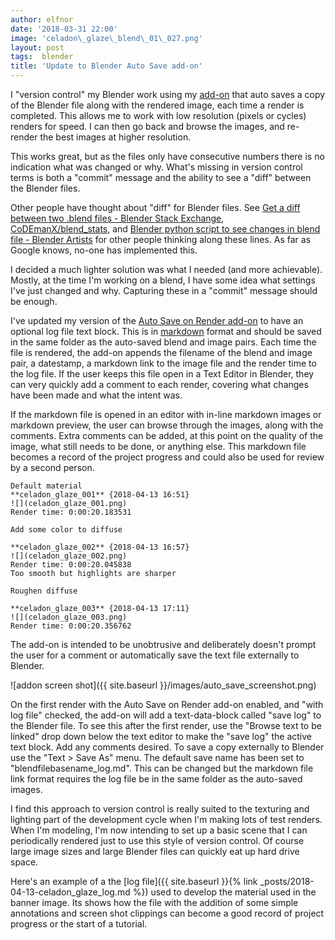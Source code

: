 ```yaml
---
author: elfnor
date: '2018-03-31 22:00'
image: 'celadon\_glaze\_blend\_01\_027.png'
layout: post
tags:  blender
title: 'Update to Blender Auto Save add-on'
---
```


I \"version control\" my Blender work using my [add-on](http://elfnor.com/blender-auto-save-add-on.html) that auto saves a copy of the Blender file along with the rendered image, each time a render is completed. This allows me to work with low resolution (pixels or cycles) renders for speed. I can then go back and browse the images, and re-render the best images at higher resolution.

This works great, but as the files only have consecutive numbers there is no indication what was changed or why. What\'s missing in version control terms is both a \"commit\" message and the ability to see a \"diff\" between the Blender files.

Other people have thought about \"diff\" for Blender files. See [Get a diff between two .blend files - Blender Stack Exchange](https://blender.stackexchange.com/questions/7484/get-a-diff-between-two-blend-files), [CoDEmanX/blend\_stats](https://github.com/CoDEmanX/blend_stats), and [Blender python script to see changes in blend file - Blender Artists](https://blenderartists.org/forum/showthread.php?298560-Blender-python-script-to-see-changes-in-blend-files-%28patch%29) for other people thinking along these lines. As far as Google knows, no-one has implemented this.

I decided a much lighter solution was what I needed (and more achievable). Mostly, at the time I\'m working on a blend, I have some idea what settings I\'ve just changed and why. Capturing these in a \"commit\" message should be enough.

I\'ve updated my version of the [Auto Save on Render add-on](https://github.com/elfnor/blender_auto_save_on_render) to have an optional log file text block. This is in [markdown](https://daringfireball.net/projects/markdown) format and should be saved in the same folder as the auto-saved blend and image pairs. Each time the file is rendered, the add-on appends the filename of the blend and image pair, a datestamp, a markdown link to the image file and the render time to the log file. If the user keeps this file open in a Text Editor in Blender, they can very quickly add a comment to each render, covering what changes have been made and what the intent was.

If the markdown file is opened in an editor with in-line markdown images or markdown preview, the user can browse through the images, along with the comments. Extra comments can be added, at this point on the quality of the image, what still needs to be done, or anything else. This markdown file becomes a record of the project progress and could also be used for review by a second person.

    Default material  
    **celadon_glaze_001** {2018-04-13 16:51}
    ![](celadon_glaze_001.png)
    Render time: 0:00:20.183531

    Add some color to diffuse

    **celadon_glaze_002** {2018-04-13 16:57}
    ![](celadon_glaze_002.png)
    Render time: 0:00:20.045838
    Too smooth but highlights are sharper

    Roughen diffuse

    **celadon_glaze_003** {2018-04-13 17:11}
    ![](celadon_glaze_003.png)
    Render time: 0:00:20.356762

The add-on is intended to be unobtrusive and deliberately doesn\'t prompt the user for a comment or automatically save the text file externally to Blender.

![addon screen shot]({{ site.baseurl }}/images/auto_save_screenshot.png)

On the first render with the Auto Save on Render add-on enabled, and \"with log file\" checked, the add-on will add a text-data-block called \"save log\" to the Blender file. To see this after the first render, use the \"Browse text to be linked\" drop down below the text editor to make the \"save log\" the active text block. Add any comments desired. To save a copy externally to Blender use the \"Text \> Save As\" menu. The default save name has been set to \"blendfilebasename\_log.md\". This can be changed but the markdown file link format requires the log file be in the same folder as the auto-saved images.

I find this approach to version control is really suited to the texturing and lighting part of the development cycle when I\'m making lots of test renders. When I\'m modeling, I\'m now intending to set up a basic scene that I can periodically rendered just to use this style of version control. Of course large image sizes and large Blender files can quickly eat up hard drive space.

Here\'s an example of a the [log file]({{ site.baseurl }}{% link _posts/2018-04-13-celadon_glaze_log.md %}) used to develop the material used in the banner image. Its shows how the file with the addition of some simple annotations and screen shot clippings can become a good record of project progress or the start of a tutorial.
